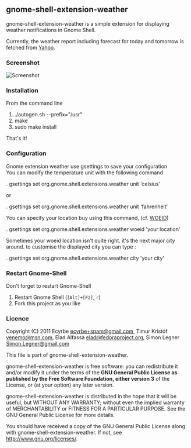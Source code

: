 ## gnome-shell-extension-weather

gnome-shell-extension-weather is a simple extension for displaying weather notifications in Gnome Shell.

Currently, the weather report including forecast for today and tomorrow is fetched from [Yahoo](http://weather.yahoo.com/).

### Screenshot

![Screenshot](https://github.com/ecyrbe/gnome-shell-extension-weather/raw/master/data/screenshot.png)

### Installation

From the command line

1. ./autogen.sh --prefix="/usr"
2. make
3. sudo make install
  
That's it!

### Configuration

Gnome extension weather use gsettings to save your configuration  
You can modify the temperature unit with the following command

. gsettings set org.gnome.shell.extensions.weather unit 'celsius'

 or

. gsettings set org.gnome.shell.extensions.weather unit 'fahrenheit'
  
You can specify your location buy using this command, (cf. [WOEID](http://developer.yahoo.com/geo/geoplanet/guide/concepts.html))

. gsettings set org.gnome.shell.extensions.weather woeid 'your location'

Sometimes your woeid location isn't quite right. it's the next major city around. to customise the displayed city you can type :

. gsettings set org.gnome.shell.extensions.weather city 'your city'

### Restart Gnome-Shell

Don't forget to restart Gnome-Shell

1. Restart Gnome Shell (`[Alt]+[F2]`, `r`)
2. Fork this project as you like

### Licence

Copyright (C) 2011
Ecyrbe <ecyrbe+spam@gmail.com>,
Timur Kristóf <venemo@msn.com>,
Elad Alfassa <elad@fedoraproject.org>,
Simon Legner <Simon.Legner@gmail.com>

This file is part of gnome-shell-extension-weather.

gnome-shell-extension-weather is free software: you can redistribute it and/or modify it under the terms of the **GNU General Public License as published by the Free Software Foundation, either version 3** of the License, or (at your option) any later version.

gnome-shell-extension-weather is distributed in the hope that it will be useful, but WITHOUT ANY WARRANTY; without even the implied warranty of MERCHANTABILITY or FITNESS FOR A PARTICULAR PURPOSE.  See the GNU General Public License for more details.

You should have received a copy of the GNU General Public License along with gnome-shell-extension-weather.  If not, see <http://www.gnu.org/licenses/>.

